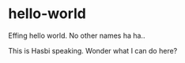 # hello-world
Effing hello world. No other names ha ha..

This is Hasbi speaking. Wonder what I can do here?
